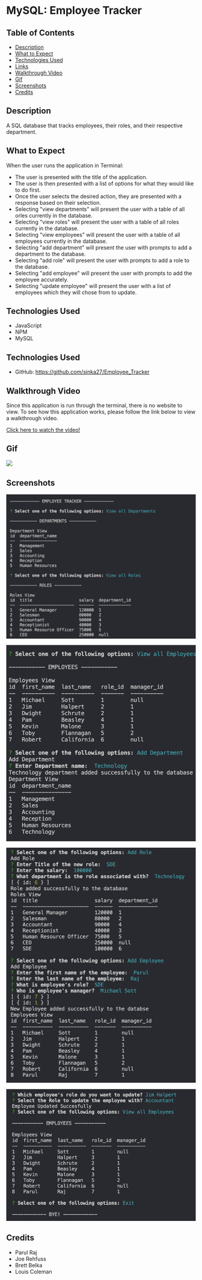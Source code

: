 # MySQL: Employee Tracker

## Table of Contents
- [Description](#description)
- [What to Expect](#what-to-expect)
- [Technologies Used](#technologies-used)
- [Links](#links)
- [Walkthrough Video](#walkthrough-video)
- [Gif](#gif)
- [Screenshots](#screenshots)
- [Credits](#credits)

## Description

A SQL database that tracks employees, their roles, and their respective department.

## What to Expect

When the user runs the application in Terminal:
- The user is presented with the title of the application.
- The user is then presented with a list of options for what they would like to do first.
- Once the user selects the desired action, they are presented with a response based on their selection.
- Selecting "view departments" will present the user with a table of all orles currently in the database.
- Selecting "view roles" will present the user with a table of all roles currently in the database.
- Selecting "view employees" will present the user with a table of all employees currently in the database.
- Selecting "add department" will present the user with prompts to add a department to the database.
- Selecting "add role" will present the user with prompts to add a role to the database.
- Selecting "add employee" will present the user with prompts to add the employee accurately.
- Selecting "update employee" will present the user with a list of employees which they will chose from to update.

## Technologies Used

- JavaScript
- NPM
- MySQL

## Technologies Used

- GitHub: https://github.com/sinka27/Employee_Tracker

## Walkthrough Video

Since this application is run through the terminal, there is no website to view. To see how this application works, please follow the link below to view a walkthrough video.

<a href="https://drive.google.com/file/d/1PLdfXlPmjINPjTtGY6T1gEvwFHdQHQs2/view?usp=sharing" target="_blank">Click here to watch the video!</a>

## Gif

![](./assets/emptrack.gif)


## Screenshots

![](./assets/Initial.png)

![](./assets/screenshot2.png)

![](./assets/screenshot3.png)

![](./assets/screenshot4.png)

## Credits

- Parul Raj
- Joe Rehfuss
- Brett Belka
- Louis Coleman
